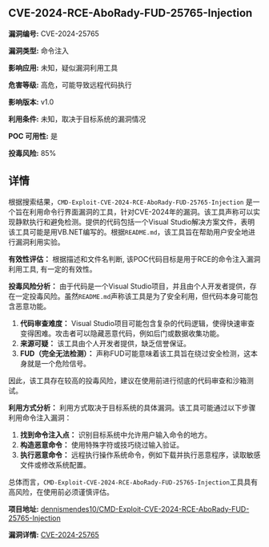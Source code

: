 ## CVE-2024-RCE-AboRady-FUD-25765-Injection

**漏洞编号:** CVE-2024-25765

**漏洞类型:** 命令注入

**影响应用:** 未知，疑似漏洞利用工具

**危害等级:** 高危，可能导致远程代码执行

**影响版本:** v1.0

**利用条件:** 未知，取决于目标系统的漏洞情况

**POC 可用性:** 是

**投毒风险:** 85%

## 详情

根据搜索结果，`CMD-Exploit-CVE-2024-RCE-AboRady-FUD-25765-Injection` 是一个旨在利用命令行界面漏洞的工具，针对CVE-2024年的漏洞。该工具声称可以实现静默执行和避免检测。提供的代码包括一个Visual Studio解决方案文件，表明该工具可能是用VB.NET编写的。根据`README.md`，该工具旨在帮助用户安全地进行漏洞利用实验。

**有效性评估：**
根据描述和文件名判断, 该POC代码目标是用于RCE的命令注入漏洞利用工具, 有一定的有效性。

**投毒风险分析：**
由于代码是一个Visual Studio项目，并且由个人开发者提供，存在一定投毒风险。虽然`README.md`声称该工具是为了安全利用，但代码本身可能包含恶意功能。

1.  **代码审查难度：** Visual Studio项目可能包含复杂的代码逻辑，使得快速审查变得困难。攻击者可以隐藏恶意代码，例如后门或数据收集功能。
2.  **来源可疑：** 该工具由个人开发者提供，缺乏信誉保证。
3.  **FUD（完全无法检测）：** 声称FUD可能意味着该工具旨在绕过安全检测，这本身就是一个危险信号。

因此，该工具存在较高的投毒风险，建议在使用前进行彻底的代码审查和沙箱测试。

**利用方式分析：**
利用方式取决于目标系统的具体漏洞。该工具可能通过以下步骤利用命令注入漏洞：

1.  **找到命令注入点：** 识别目标系统中允许用户输入命令的地方。
2.  **构造恶意命令：** 使用特殊字符或技巧绕过输入验证。
3.  **执行恶意命令：** 远程执行操作系统命令，例如下载并执行恶意程序，读取敏感文件或修改系统配置。

总体而言，`CMD-Exploit-CVE-2024-RCE-AboRady-FUD-25765-Injection`工具具有高风险，在使用前必须谨慎评估。

**项目地址:** [dennismendes10/CMD-Exploit-CVE-2024-RCE-AboRady-FUD-25765-Injection](https://github.com/dennismendes10/CMD-Exploit-CVE-2024-RCE-AboRady-FUD-25765-Injection)

**漏洞详情:** [CVE-2024-25765](https://nvd.nist.gov/vuln/detail/CVE-2024-25765)